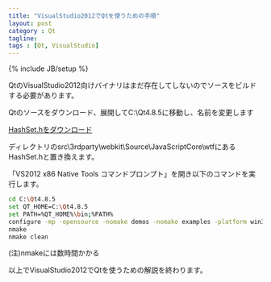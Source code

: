 ```yaml
---
title: "VisualStudio2012でQtを使うための手順"
layout: post
category : Qt
tagline:
tags : [Qt, VisualStudio]
---
```


{% include JB/setup %} 

QtのVisualStudio2012向けバイナリはまだ存在してしないのでソースをビルドする必要があります。

Qtのソースをダウンロード、展開してC:\Qt4.8.5に移動し、名前を変更します

[HashSet.hをダウンロード](http://stackoverflow.com/questions/12113400/compiling-qt-4-8-x-for-visual-studio-2012/14928303#14928303)

ディレクトリのsrc\3rdparty\webkit\Source\JavaScriptCore\wtfにあるHashSet.hと置き換えます。

「VS2012 x86 Native Tools コマンドプロンプト」を開き以下のコマンドを実行します。

```sh
cd C:\Qt4.8.5
set QT_HOME=C:\Qt4.8.5
set PATH=%QT_HOME%\bin;%PATH%
configure -mp -opensource -nomake demos -nomake examples -platform win32-msvc2012
nmake
nmake clean
```

(注)nmakeには数時間かかる

以上でVisualStudio2012でQtを使うための解説を終わります。

